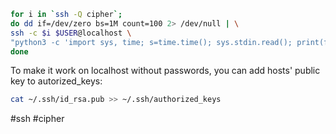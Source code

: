 ```bash
for i in `ssh -Q cipher`;
do dd if=/dev/zero bs=1M count=100 2> /dev/null | \
ssh -c $i $USER@localhost \
"python3 -c 'import sys, time; s=time.time(); sys.stdin.read(); print(f\"$i {100 / (time.time() - s):0.2f} MB/s\")'"
done
```

To make it work on localhost without passwords, you can add hosts' public key to autorized_keys:
```bash
cat ~/.ssh/id_rsa.pub >> ~/.ssh/authorized_keys
```

#ssh #cipher 
